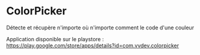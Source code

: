 # ColorPicker
Détecte et récupère n'importe où n'importe comment le code d'une couleur

Application disponible sur le playstore : https://play.google.com/store/apps/details?id=com.vvdev.colorpicker
